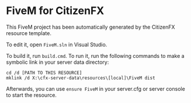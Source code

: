 # FiveM for CitizenFX

This FiveM project has been automatically generated by the CitizenFX resource template.

To edit it, open `FiveM.sln` in Visual Studio.

To build it, run `build.cmd`. To run it, run the following commands to make a symbolic link in your server data directory:

```dos
cd /d [PATH TO THIS RESOURCE]
mklink /d X:\cfx-server-data\resources\[local]\FiveM dist
```

Afterwards, you can use `ensure FiveM` in your server.cfg or server console to start the resource.